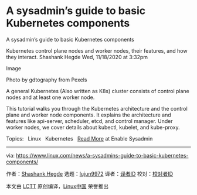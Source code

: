 [#]: collector: (lujun9972)
[#]: translator: ( )
[#]: reviewer: ( )
[#]: publisher: ( )
[#]: url: ( )
[#]: subject: (A sysadmin’s guide to basic Kubernetes components)
[#]: via: (https://www.linux.com/news/a-sysadmins-guide-to-basic-kubernetes-components/)
[#]: author: (Shashank Hegde https://www.redhat.com/sysadmin/kubernetes-components)

A sysadmin’s guide to basic Kubernetes components
======

A sysadmin’s guide to basic Kubernetes components

Kubernetes control plane nodes and worker nodes, their features, and how they interact.
Shashank Hegde
Wed, 11/18/2020 at 3:32pm

Image

Photo by gdtography from Pexels

A general Kubernetes (Also written as K8s) cluster consists of control plane nodes and at least one worker node.

This tutorial walks you through the Kubernetes architecture and the control plane and worker node components. It explains the architecture and features like api-server, scheduler, etcd, and control manager. Under worker nodes, we cover details about kubectl, kubelet, and kube-proxy.

Topics:  
Linux  
Kubernetes  
[Read More][1] at Enable Sysadmin

--------------------------------------------------------------------------------

via: https://www.linux.com/news/a-sysadmins-guide-to-basic-kubernetes-components/

作者：[Shashank Hegde][a]
选题：[lujun9972][b]
译者：[译者ID](https://github.com/译者ID)
校对：[校对者ID](https://github.com/校对者ID)

本文由 [LCTT](https://github.com/LCTT/TranslateProject) 原创编译，[Linux中国](https://linux.cn/) 荣誉推出

[a]: https://www.redhat.com/sysadmin/kubernetes-components
[b]: https://github.com/lujun9972
[1]: https://www.redhat.com/sysadmin/kubernetes-components
